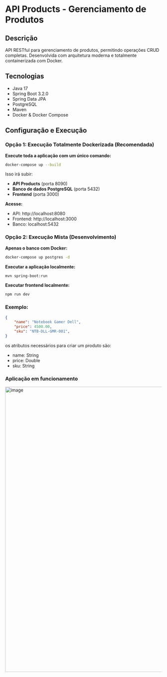 # API Products - Gerenciamento de Produtos

## Descrição
API RESTful para gerenciamento de produtos, permitindo operações CRUD completas. Desenvolvida com arquitetura moderna e totalmente containerizada com Docker.

## Tecnologias
- Java 17
- Spring Boot 3.2.0
- Spring Data JPA
- PostgreSQL
- Maven
- Docker & Docker Compose

## Configuração e Execução

### Opção 1: Execução Totalmente Dockerizada (Recomendada)
**Execute toda a aplicação com um único comando:**
```bash
docker-compose up --build
```
Isso irá subir:
- **API Products** (porta 8090)
- **Banco de dados PostgreSQL** (porta 5432)
- **Frontend** (porta 3000)

**Acesse:**
- API: http://localhost:8080
- Frontend: http://localhost:3000
- Banco: localhost:5432

### Opção 2: Execução Mista (Desenvolvimento)
**Apenas o banco com Docker:**
```bash
docker-compose up postgres -d
```

**Executar a aplicação localmente:**
```bash
mvn spring-boot:run
```

**Executar frontend localmente:**
```bash
npm run dev
```

### Exemplo:
```json
{
    "name": "Notebook Gamer Dell",
    "price": 4500.00,
    "sku": "NTB-DLL-GMR-001",
}

```
os atributos necessários para criar um produto são:
- name: String
- price: Double
- sku: String

### Aplicação em funcionamento 
<img width="1830" height="916" alt="image" src="https://github.com/user-attachments/assets/eea5dcf0-67e9-451d-82a3-92373d5840dc" />

